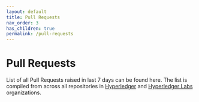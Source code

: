 ```yaml
---
layout: default
title: Pull Requests
nav_order: 3
has_children: true
permalink: /pull-requests
---
```


# Pull Requests

List of all Pull Requests raised in last 7 days can be found here. The list
is compiled from across all repositories in
[Hyperledger](https://github.com/hyperledger) and
[Hyperledger Labs](https://github.com/hyperledger-labs) organizations.
